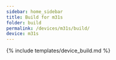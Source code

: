 ```yaml
---
sidebar: home_sidebar
title: Build for m31s
folder: build
permalink: /devices/m31s/build/
device: m31s
---
```

{% include templates/device_build.md %}
